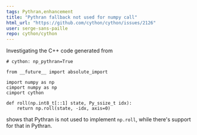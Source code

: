 ```yaml
---
tags: Pythran,enhancement
title: "Pythran fallback not used for numpy call"
html_url: "https://github.com/cython/cython/issues/2126"
user: serge-sans-paille
repo: cython/cython
---
```


Investigating the C++ code generated from

```
# cython: np_pythran=True

from __future__ import absolute_import

import numpy as np
cimport numpy as np
cimport cython

def roll(np.int8_t[::1] state, Py_ssize_t idx):
    return np.roll(state, -idx, axis=0)
```

shows that Pythran is not used to implement ``np.roll``, while there's support for that in Pythran.
